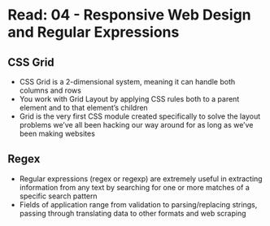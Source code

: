 # Read: 04 - Responsive Web Design and Regular Expressions

## CSS Grid
* CSS Grid is a 2-dimensional system, meaning it can handle both columns and rows
* You work with Grid Layout by applying CSS rules both to a parent element and to that element’s children
* Grid is the very first CSS module created specifically to solve the layout problems we’ve all been hacking our way around for as long as we’ve been making websites

## Regex
* Regular expressions (regex or regexp) are extremely useful in extracting information from any text by searching for one or more matches of a specific search pattern
* Fields of application range from validation to parsing/replacing strings, passing through translating data to other formats and web scraping
